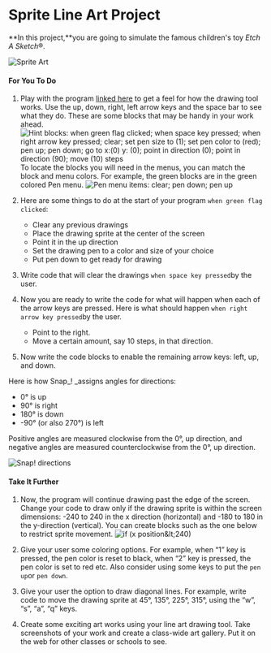 # Sprite Line Art Project

**In this project,**you are going to simulate the famous children's toy _Etch A Sketch_®.

![](http://bjc.edc.org/bjc-r/img/1-introduction/SpriteLineArt_img/SpriteArt.png "Sprite Art")

#### For You To Do

1. Play with the program [linked here](http://bjc.edc.org/bjc-r/cur/programming/1-introduction/optional-projects/1c-sprite-line-art-interactive.html) to get a feel for how the drawing tool works. Use the up, down, right, left arrow keys and the space bar to see what they do. These are some blocks that may be handy in your work ahead. ![](http://bjc.edc.org/bjc-r/img/1-introduction/SpriteLineArt_img/HintsBlocks.png "Hint blocks: when green flag clicked; when space key pressed; when right arrow key pressed; clear; set pen size to \(1\); set pen color to \(red\); pen up; pen down; go to x:\(0\) y: \(0\); point in direction \(0\); point in direction \(90\); move \(10\) steps")To locate the blocks you will need in the menus, you can match the block and menu colors. For example, the green blocks are in the green colored Pen menu. ![](http://bjc.edc.org/bjc-r/img/1-introduction/SpriteLineArt_img/penMenu.png "Pen menu items: clear; pen down; pen up")

2. Here are some things to do at the start of your program `when green flag clicked`:

   * Clear any previous drawings
   * Place the drawing sprite at the center of the screen
   * Point it in the up direction
   * Set the drawing pen to a color and size of your choice
   * Put pen down to get ready for drawing

3. Write code that will clear the drawings `when space key pressed`by the user.

4. Now you are ready to write the code for what will happen when each of the arrow keys are pressed. Here is what should happen `when right arrow key pressed`by the user.

   * Point to the right.
   * Move a certain amount, say 10 steps, in that direction.

5. Now write the code blocks to enable the remaining arrow keys: left, up, and down.

Here is how Snap\_! \_assigns angles for directions:

* 0° is up
* 90° is right
* 180° is down
* -90° \(or also 270°\) is left

Positive angles are measured clockwise from the 0°, up direction, and negative angles are measured counterclockwise from the 0°, up direction.

![](http://bjc.edc.org/bjc-r/img/1-introduction/SpriteLineArt_img/Directions.png "Snap! directions")

#### Take It Further

1. Now, the program will continue drawing past the edge of the screen. Change your code to draw only if the drawing sprite is within the screen dimensions: -240 to 240 in the x direction \(horizontal\) and -180 to 180 in the y-direction \(vertical\). You can create blocks such as the one below to restrict sprite movement. ![](http://bjc.edc.org/bjc-r/img/1-introduction/SpriteLineArt_img/xRestriction.png "if \(x position&amp;lt;240\)")

2. Give your user some coloring options. For example, when “1” key is pressed, the pen color is reset to black, when “2” key is pressed, the pen color is set to red etc. Also consider using some keys to put the `pen up`or `pen down`.

3. Give your user the option to draw diagonal lines. For example, write code to move the drawing sprite at 45°, 135°, 225°, 315°, using the “w”, “s”, “a”, “q” keys.

4. Create some exciting art works using your line art drawing tool. Take screenshots of your work and create a class-wide art gallery. Put it on the web for other classes or schools to see.



